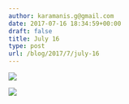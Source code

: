 ```yaml
---
author: karamanis.g@gmail.com
date: 2017-07-16 18:34:59+00:00
draft: false
title: July 16
type: post
url: /blog/2017/7/july-16
---
```




  
   ![](https://images.squarespace-cdn.com/content/v1/4f3f61bae4b063b909445965/1500230032005-C9AO7FMYVK47K44P05TD/ke17ZwdGBToddI8pDm48kKAJ_iFcEsalxC3aCWhuR4UUqsxRUqqbr1mOJYKfIPR7LoDQ9mXPOjoJoqy81S2I8N_N4V1vUb5AoIIIbLZhVYy7Mythp_T-mtop-vrsUOmeInPi9iDjx9w8K4ZfjXt2dszvaurQx9Ma6UYoOrNpoE_gYa_9CUyuuPww3Ml6fJWQJvwGh1qtNWvMhYKnvaKhbA/IMG_1832.jpg?format=original)

  

  
   ![](https://images.squarespace-cdn.com/content/v1/4f3f61bae4b063b909445965/1500230032635-F0BE4AU43U7MXN9WM5TK/ke17ZwdGBToddI8pDm48kF9aEDQaTpZHfWEO2zppK7Z7gQa3H78H3Y0txjaiv_0fDoOvxcdMmMKkDsyUqMSsMWxHk725yiiHCCLfrh8O1z5QPOohDIaIeljMHgDF5CVlOqpeNLcJ80NK65_fV7S1UX7HUUwySjcPdRBGehEKrDf5zebfiuf9u6oCHzr2lsfYZD7bBzAwq_2wCJyqgJebgg/IMG_7364.jpg?format=original)

  


